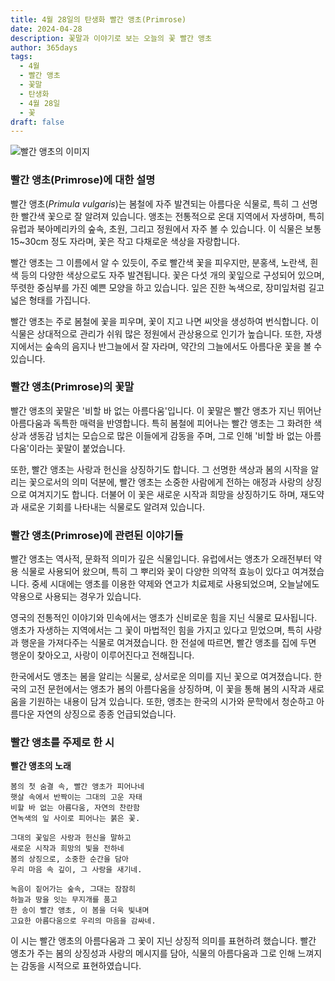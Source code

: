 ```yaml
---
title: 4월 28일의 탄생화 빨간 앵초(Primrose)
date: 2024-04-28
description: 꽃말과 이야기로 보는 오늘의 꽃 빨간 앵초
author: 365days
tags:
  - 4월
  - 빨간 앵초
  - 꽃말
  - 탄생화
  - 4월 28일
  - 꽃
draft: false
---
```




![빨간 앵초의 이미지](https://cdn.pixabay.com/photo/2020/03/31/07/40/primrose-4986558_960_720.jpg#center)

### 빨간 앵초(Primrose)에 대한 설명

빨간 앵초(*Primula vulgaris*)는 봄철에 자주 발견되는 아름다운 식물로, 특히 그 선명한 빨간색 꽃으로 잘 알려져 있습니다. 앵초는 전통적으로 온대 지역에서 자생하며, 특히 유럽과 북아메리카의 숲속, 초원, 그리고 정원에서 자주 볼 수 있습니다. 이 식물은 보통 15~30cm 정도 자라며, 꽃은 작고 다채로운 색상을 자랑합니다.

빨간 앵초는 그 이름에서 알 수 있듯이, 주로 빨간색 꽃을 피우지만, 분홍색, 노란색, 흰색 등의 다양한 색상으로도 자주 발견됩니다. 꽃은 다섯 개의 꽃잎으로 구성되어 있으며, 뚜렷한 중심부를 가진 예쁜 모양을 하고 있습니다. 잎은 진한 녹색으로, 장미잎처럼 길고 넓은 형태를 가집니다.

빨간 앵초는 주로 봄철에 꽃을 피우며, 꽃이 지고 나면 씨앗을 생성하여 번식합니다. 이 식물은 상대적으로 관리가 쉬워 많은 정원에서 관상용으로 인기가 높습니다. 또한, 자생지에서는 숲속의 음지나 반그늘에서 잘 자라며, 약간의 그늘에서도 아름다운 꽃을 볼 수 있습니다.

### 빨간 앵초(Primrose)의 꽃말

빨간 앵초의 꽃말은 '비할 바 없는 아름다움'입니다. 이 꽃말은 빨간 앵초가 지닌 뛰어난 아름다움과 독특한 매력을 반영합니다. 특히 봄철에 피어나는 빨간 앵초는 그 화려한 색상과 생동감 넘치는 모습으로 많은 이들에게 감동을 주며, 그로 인해 '비할 바 없는 아름다움'이라는 꽃말이 붙었습니다.

또한, 빨간 앵초는 사랑과 헌신을 상징하기도 합니다. 그 선명한 색상과 봄의 시작을 알리는 꽃으로서의 의미 덕분에, 빨간 앵초는 소중한 사람에게 전하는 애정과 사랑의 상징으로 여겨지기도 합니다. 더불어 이 꽃은 새로운 시작과 희망을 상징하기도 하며, 재도약과 새로운 기회를 나타내는 식물로도 알려져 있습니다.

### 빨간 앵초(Primrose)에 관련된 이야기들

빨간 앵초는 역사적, 문화적 의미가 깊은 식물입니다. 유럽에서는 앵초가 오래전부터 약용 식물로 사용되어 왔으며, 특히 그 뿌리와 꽃이 다양한 의약적 효능이 있다고 여겨졌습니다. 중세 시대에는 앵초를 이용한 약제와 연고가 치료제로 사용되었으며, 오늘날에도 약용으로 사용되는 경우가 있습니다.

영국의 전통적인 이야기와 민속에서는 앵초가 신비로운 힘을 지닌 식물로 묘사됩니다. 앵초가 자생하는 지역에서는 그 꽃이 마법적인 힘을 가지고 있다고 믿었으며, 특히 사랑과 행운을 가져다주는 식물로 여겨졌습니다. 한 전설에 따르면, 빨간 앵초를 집에 두면 행운이 찾아오고, 사랑이 이루어진다고 전해집니다.

한국에서도 앵초는 봄을 알리는 식물로, 상서로운 의미를 지닌 꽃으로 여겨졌습니다. 한국의 고전 문헌에서는 앵초가 봄의 아름다움을 상징하며, 이 꽃을 통해 봄의 시작과 새로움을 기원하는 내용이 담겨 있습니다. 또한, 앵초는 한국의 시가와 문학에서 청순하고 아름다운 자연의 상징으로 종종 언급되었습니다.

### 빨간 앵초를 주제로 한 시

**빨간 앵초의 노래**

```
봄의 첫 숨결 속, 빨간 앵초가 피어나네  
햇살 속에서 반짝이는 그대의 고운 자태  
비할 바 없는 아름다움, 자연의 찬란함  
연녹색의 잎 사이로 피어나는 붉은 꽃.

그대의 꽃잎은 사랑과 헌신을 말하고  
새로운 시작과 희망의 빛을 전하네  
봄의 상징으로, 소중한 순간을 담아  
우리 마음 속 깊이, 그 사랑을 새기네.

녹음이 짙어가는 숲속, 그대는 잠잠히  
하늘과 땅을 잇는 무지개를 품고  
한 송이 빨간 앵초, 이 봄을 더욱 빛내며  
고요한 아름다움으로 우리의 마음을 감싸네.
```

이 시는 빨간 앵초의 아름다움과 그 꽃이 지닌 상징적 의미를 표현하려 했습니다. 빨간 앵초가 주는 봄의 상징성과 사랑의 메시지를 담아, 식물의 아름다움과 그로 인해 느껴지는 감동을 시적으로 표현하였습니다.